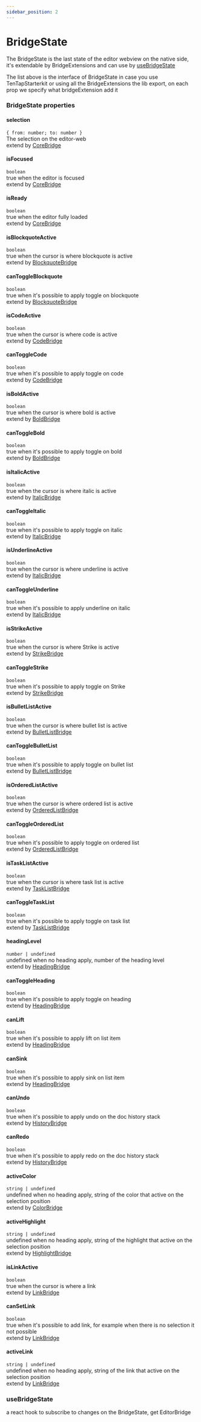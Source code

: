 ```yaml
---
sidebar_position: 2
---
```


# BridgeState

The BridgeState is the last state of the editor webview on the native side, it's extendable by BridgeExtensions and can use by [useBridgeState](#usebridgestate)

The list above is the interface of BridgeState in case you use TenTapStarterkit or using all the BridgeExtensions the lib export, on each prop we specify what bridgeExtension add it

### BridgeState properties

#### selection

`{ from: number; to: number }`
<br />The selection on the editor-web <br /> extend by [CoreBridge](./BridgeExtensions#coreextension)

#### isFocused

`boolean`
<br />true when the editor is focused <br /> extend by [CoreBridge](./BridgeExtensions#coreextension)

#### isReady

`boolean`
<br />true when the editor fully loaded <br /> extend by [CoreBridge](./BridgeExtensions#coreextension)

#### isBlockquoteActive

`boolean`
<br />true when the cursor is where blockquote is active <br /> extend by [BlockquoteBridge](./BridgeExtensions#blockquotebridge)

#### canToggleBlockquote

`boolean`
<br />true when it's possible to apply toggle on blockquote <br /> extend by [BlockquoteBridge](./BridgeExtensions#blockquotebridge)

#### isCodeActive

`boolean`
<br />true when the cursor is where code is active <br /> extend by [CodeBridge](./BridgeExtensions#codebridge)

#### canToggleCode

`boolean`
<br />true when it's possible to apply toggle on code <br /> extend by [CodeBridge](./BridgeExtensions#codebridge)

#### isBoldActive

`boolean`
<br />true when the cursor is where bold is active <br /> extend by [BoldBridge](./BridgeExtensions#boldbridge)

#### canToggleBold

`boolean`
<br />true when it's possible to apply toggle on bold <br /> extend by [BoldBridge](./BridgeExtensions#boldbridge)

#### isItalicActive

`boolean`
<br />true when the cursor is where italic is active <br /> extend by [ItalicBridge](./BridgeExtensions#italicbridge)

#### canToggleItalic

`boolean`
<br />true when it's possible to apply toggle on italic <br /> extend by [ItalicBridge](./BridgeExtensions#italicbridge)

#### isUnderlineActive

`boolean`
<br />true when the cursor is where underline is active <br /> extend by [ItalicBridge](./BridgeExtensions#italicbridge)

#### canToggleUnderline

`boolean`
<br />true when it's possible to apply underline on italic <br /> extend by [ItalicBridge](./BridgeExtensions#italicbridge)

#### isStrikeActive

`boolean`
<br />true when the cursor is where Strike is active <br /> extend by [StrikeBridge](./BridgeExtensions#strikebridge)

#### canToggleStrike

`boolean`
<br />true when it's possible to apply toggle on Strike <br /> extend by [StrikeBridge](./BridgeExtensions#strikebridge)

#### isBulletListActive

`boolean`
<br />true when the cursor is where bullet list is active <br /> extend by [BulletListBridge](./BridgeExtensions#bulletlistbridge)

#### canToggleBulletList

`boolean`
<br />true when it's possible to apply toggle on bullet list <br /> extend by [BulletListBridge](./BridgeExtensions#bulletlistbridge)

#### isOrderedListActive

`boolean`
<br />true when the cursor is where ordered list is active <br /> extend by [OrderedListBridge](./BridgeExtensions#orderedlistbridge)

#### canToggleOrderedList

`boolean`
<br />true when it's possible to apply toggle on ordered list <br /> extend by [OrderedListBridge](./BridgeExtensions#orderedlistbridge)

#### isTaskListActive

`boolean`
<br />true when the cursor is where task list is active <br /> extend by [TaskListBridge](./BridgeExtensions#tasklistbridge)

#### canToggleTaskList

`boolean`
<br />true when it's possible to apply toggle on task list <br /> extend by [TaskListBridge](./BridgeExtensions#tasklistbridge)

#### headingLevel

`number | undefined`
<br />undefined when no heading apply, number of the heading level <br /> extend by [HeadingBridge](./BridgeExtensions#headingbridge)

#### canToggleHeading

`boolean`
<br />true when it's possible to apply toggle on heading <br /> extend by [HeadingBridge](./BridgeExtensions#headingbridge)

#### canLift

`boolean`
<br />true when it's possible to apply lift on list item <br /> extend by [HeadingBridge](./BridgeExtensions#headingbridge)

#### canSink

`boolean`
<br />true when it's possible to apply sink on list item <br /> extend by [HeadingBridge](./BridgeExtensions#headingbridge)

#### canUndo

`boolean`
<br />true when it's possible to apply undo on the doc history stack <br /> extend by [HistoryBridge](./BridgeExtensions#historybridge)

#### canRedo

`boolean`
<br />true when it's possible to apply redo on the doc history stack <br /> extend by [HistoryBridge](./BridgeExtensions#historybridge)

#### activeColor

`string | undefined`
<br />undefined when no heading apply, string of the color that active on the selection position <br /> extend by [ColorBridge](./BridgeExtensions#colorbridge)

#### activeHighlight

`string | undefined`
<br />undefined when no heading apply, string of the highlight that active on the selection position <br /> extend by [HighlightBridge](./BridgeExtensions#highlightbridge)

#### isLinkActive

`boolean`
<br />true when the cursor is where a link <br /> extend by [LinkBridge](./BridgeExtensions#linkbridge)

#### canSetLink

`boolean`
<br />true when it's possible to add link, for example when there is no selection it not possible <br /> extend by [LinkBridge](./BridgeExtensions#linkbridge)

#### activeLink

`string | undefined`
<br />undefined when no heading apply, string of the link that active on the selection position <br /> extend by [LinkBridge](./BridgeExtensions#linkbridge)

### useBridgeState

a react hook to subscribe to changes on the BridgeState, get EditorBridge
